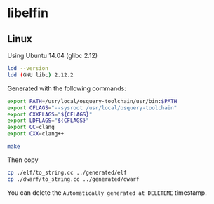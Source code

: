 # libelfin

## Linux

Using Ubuntu 14.04 (glibc 2.12)

```sh
ldd --version
ldd (GNU libc) 2.12.2
```

Generated with the following commands:

```sh
export PATH=/usr/local/osquery-toolchain/usr/bin:$PATH
export CFLAGS="--sysroot /usr/local/osquery-toolchain"
export CXXFLAGS="${CFLAGS}"
export LDFLAGS="${CFLAGS}"
export CC=clang
export CXX=clang++

make
```

Then copy

```sh
cp ./elf/to_string.cc ../generated/elf
cp ./dwarf/to_string.cc ../generated/dwarf
```

You can delete the `Automatically generated at DELETEME` timestamp.
